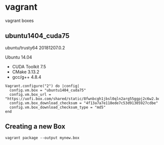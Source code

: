 # vagrant
vagrant boxes

## ubuntu1404_cuda75
ubuntu/trusty64 20181207.0.2

Ubuntu 14.04

* CUDA Toolkit 7.5
* CMake 3.13.2
* gcc/g++ 4.8.4

```vagrant
Vagrant.configure("2") do |config|
  config.vm.box = "ubuntu1404_cuda75"
  config.vm.box_url = "https://uofi.box.com/shared/static/8fwnbcgh1jbsl0qln2arg55ggpj2c6w2.box"
  config.vm.box_download_checksum = "4f13a7a7e118ede7c53d91305927cdbe"
  config.vm.box_download_checksum_type = "md5"
end
```

## Creating a new Box

    vagrant package --output mynew.box
